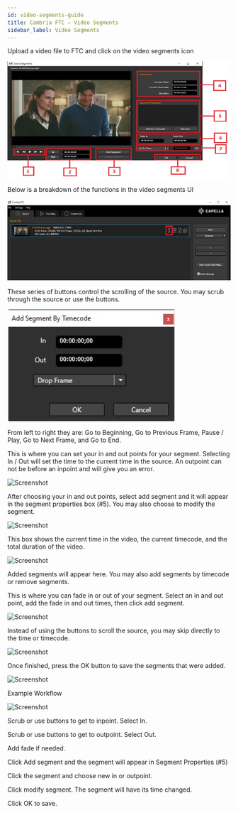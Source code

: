 ```yaml
---
id: video-segments-guide
title: Cambria FTC – Video Segments
sidebar_label: Video Segments
---
```


Upload a video file to FTC and click on the video segments icon

![Screenshot](01_screenshot.png)

Below is a breakdown of the functions in the video segments UI

![Screenshot](02_screenshot.png)

These series of buttons control the scrolling of the source. You may scrub through the source or use the buttons.

![Screenshot](03_screenshot.png)

From left to right they are: Go to Beginning, Go to Previous Frame, Pause / Play, Go to Next Frame, and Go to End.

This is where you can set your in and out points for your segment. Selecting In / Out will set the time to the current time in the source. An outpoint can not be before an inpoint and will give you an error.

![Screenshot](04_screenshot.png)

After choosing your in and out points, select add segment and it will appear in the segment properties box (#5). You may also choose to modify the segment.

![Screenshot](05_screenshot.png)

This box shows the current time in the video, the current timecode, and the total duration of the video.

![Screenshot](06_screenshot.png)

Added segments will appear here. You may also add segments by timecode or remove segments.

This is where you can fade in or out of your segment. Select an in and out point, add the fade in and out times, then click add segment.

![Screenshot](07_screenshot.png)

Instead of using the buttons to scroll the source, you may skip directly to the time or timecode.

![Screenshot](08_screenshot.png)

Once finished, press the OK button to save the segments that were added.

![Screenshot](09_screenshot.png)

Example Workflow

![Screenshot](10_screenshot.png)

Scrub or use buttons to get to inpoint. Select In.

Scrub or use buttons to get to outpoint. Select Out.

Add fade if needed.

Click Add segment and the segment will appear in Segment Properties (#5)

Click the segment and choose new in or outpoint.

Click modify segment. The segment will have its time changed.

Click OK to save.


